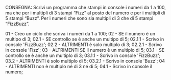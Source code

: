 CONSEGNA: Scrivi un programma che stampi in console i numeri da 1 a 100, ma che per i multipli di 3 stampi “Fizz” al posto del numero e per i multipli di 5 stampi “Buzz”. Per i numeri che sono sia multipli di 3 che di 5 stampi “FizzBuzz”.

01 - Creo un ciclo che scriva i numeri da 1 a 100;
02 - SE il numero è un multipo di 3;
    02.1 -  SE controllo se è anche un multipo di 5;
        02.1.1 - Scrivo in console 'FizzBuzz';
    02.2 - ALTRIMENTI è solo multiplo di 3;
        02.2.1 - Scrivo in console 'Fizz';
03 - ALTRIMENTI SE il numero è un multiplo di 5;
    03.1 - SE controllo se è anche un multiplo di 3;
        03.1.1 - Scrivo in console 'FizzBuzz';
    03.2 - ALTRIMENTI è solo multiplo di 5;
        03.2.1 - Scrivo in console 'Buzz';
04 - ALTRIMENTI non è multiplo né di 3 né di 5;
    04.1 - Scrivo in console il numero;